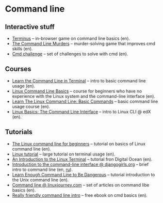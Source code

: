 # Command line

## Interactive stuff

- [Terminus](http://web.mit.edu/mprat/Public/web/Terminus/Web/main.html)
  – in-browser game on command line basics (en).
- [The Command Line Murders](https://github.com/veltman/clmystery)
  – murder-solving game that improves cmd skills (en).
- [Cmd challenge](https://cmdchallenge.com/) – set of challenges
  to solve with cmd (en).

## Courses

- [Learn the Command Line in Terminal](https://openclassrooms.com/en/courses/4614926-learn-the-command-line-in-terminal)
  – intro to basic command line usage (en).
- [Linux Command Line Basics](https://www.udacity.com/course/linux-command-line-basics--ud595)
  – course for beginners who have no experience with the Linux system
  and the command-line interface (en).
- [Learn The Linux Command Line: Basic Commands](https://www.udemy.com/course/command-line/)
  – basic command line usage course (en).
- [Linux Basics: The Command Line Interface](https://www.edx.org/course/linux-basics-the-command-line-interface)
  – intro to Linux CLI @ edX (en).

## Tutorials

- [The Linux command line for beginners](https://tutorials.ubuntu.com/tutorial/command-line-for-beginners)
  – tutorial on basics of Linux command line (en).
- [Linux tutorial](https://ryanstutorials.net/linuxtutorial/) – large
  tutorial on terminal usage (en).
- [An Introduction to the Linux Terminal](https://www.digitalocean.com/community/tutorials/an-introduction-to-the-linux-terminal)
  – tutorial fron Digital Ocean (en).
- [Introduction to the command-line interface @ djangogirls.org](https://tutorial.djangogirls.org/en/intro_to_command_line/)
  – brief intro to command line (en,
  [ru](https://tutorial.djangogirls.org/ru/intro_to_command_line/)).
- [Learn Enough Command Line to Be Dangerous](https://www.learnenough.com/command-line-tutorial/basics)
  – tutorial introduction to the Unix command line (en).
- [Command line @ linuxjourney.com](https://linuxjourney.com/lesson/the-shell)
  – set of articles on command libe basics (en).
- [Really friendly command line intro](https://hellowebbooks.com/learn-command-line/)
  – free ebook on cmd basics (en).
